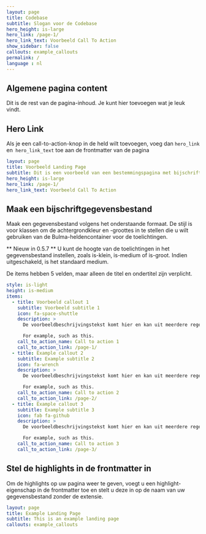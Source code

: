 ```yaml
---
layout: page
title: Codebase
subtitle: Slogan voor de Codebase
hero_height: is-large
hero_link: /page-1/
hero_link_text: Voorbeeld Call To Action
show_sidebar: false
callouts: example_callouts
permalink: /
language : nl
---
```


## Algemene pagina content

Dit is de rest van de pagina-inhoud. Je kunt hier toevoegen wat je leuk vindt.

## Hero Link

Als je een call-to-action-knop in de held wilt toevoegen, voeg dan `hero_link` en` hero_link_text` toe aan de frontmatter van de pagina

```yaml
layout: page
title: Voorbeeld Landing Page
subtitle: Dit is een voorbeeld van een bestemmingspagina met bijschriften
hero_height: is-large
hero_link: /page-1/
hero_link_text: Voorbeeld Call To Action
```


## Maak een bijschriftgegevensbestand

Maak een gegevensbestand volgens het onderstaande formaat. De stijl is voor klassen om de achtergrondkleur en -groottes in te stellen die u wilt gebruiken van de Bulma-heldencontainer voor de toelichtingen.

** Nieuw in 0.5.7 ** U kunt de hoogte van de toelichtingen in het gegevensbestand instellen, zoals is-klein, is-medium of is-groot. Indien uitgeschakeld, is het standaard medium.

De items hebben 5 velden, maar alleen de titel en ondertitel zijn verplicht.

```yaml
style: is-light
height: is-medium
items:
  - title: Voorbeeld callout 1
    subtitle: Voorbeeld subtitle 1
    icon: fa-space-shuttle
    description: >
      De voorbeeldbeschrijvingstekst komt hier en kan uit meerdere regels bestaan.

      For example, such as this.
    call_to_action_name: Call to action 1
    call_to_action_link: /page-1/
  - title: Example callout 2
    subtitle: Example subtitle 2
    icon: fa-wrench
    description: >
      De voorbeeldbeschrijvingstekst komt hier en kan uit meerdere regels bestaan.

      For example, such as this.
    call_to_action_name: Call to action 2
    call_to_action_link: /page-2/
  - title: Example callout 3
    subtitle: Example subtitle 3
    icon: fab fa-github
    description: >
      De voorbeeldbeschrijvingstekst komt hier en kan uit meerdere regels bestaan.

      For example, such as this.
    call_to_action_name: Call to action 3
    call_to_action_link: /page-3/
```

## Stel de highlights in de frontmatter in

Om de highlights op uw pagina weer te geven, voegt u een highlight-eigenschap in de frontmatter toe en stelt u deze in op de naam van uw gegevensbestand zonder de extensie.

```yaml
layout: page
title: Example Landing Page
subtitle: This is an example landing page
callouts: example_callouts
```
